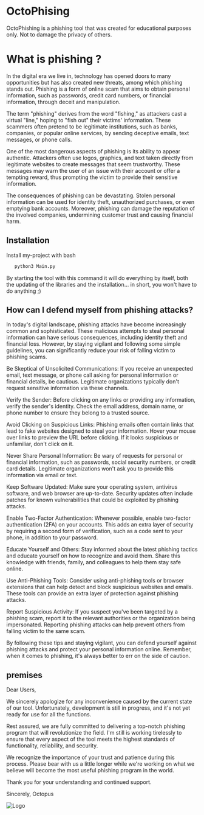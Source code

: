 # OctoPhising

OctoPhishing is a phishing tool that was created for educational purposes only. Not to damage the privacy of others.

# What is phishing ? 

In the digital era we live in, technology has opened doors to many opportunities but has also created new threats, among which phishing stands out. Phishing is a form of online scam that aims to obtain personal information, such as passwords, credit card numbers, or financial information, through deceit and manipulation.

The term "phishing" derives from the word "fishing," as attackers cast a virtual "line," hoping to "fish out" their victims' information. These scammers often pretend to be legitimate institutions, such as banks, companies, or popular online services, by sending deceptive emails, text messages, or phone calls.

One of the most dangerous aspects of phishing is its ability to appear authentic. Attackers often use logos, graphics, and text taken directly from legitimate websites to create messages that seem trustworthy. These messages may warn the user of an issue with their account or offer a tempting reward, thus prompting the victim to provide their sensitive information.

The consequences of phishing can be devastating. Stolen personal information can be used for identity theft, unauthorized purchases, or even emptying bank accounts. Moreover, phishing can damage the reputation of the involved companies, undermining customer trust and causing financial harm.


## Installation

Install my-project with bash 

```bash
   python3 Main.py
```

By starting the tool with this command it will do everything by itself, both the updating of the libraries and the installation... in short, you won't have to do anything ;)

## How can I defend myself from phishing attacks?

In today's digital landscape, phishing attacks have become increasingly common and sophisticated. These malicious attempts to steal personal information can have serious consequences, including identity theft and financial loss. However, by staying vigilant and following some simple guidelines, you can significantly reduce your risk of falling victim to phishing scams.

Be Skeptical of Unsolicited Communications: If you receive an unexpected email, text message, or phone call asking for personal information or financial details, be cautious. Legitimate organizations typically don't request sensitive information via these channels.

Verify the Sender: Before clicking on any links or providing any information, verify the sender's identity. Check the email address, domain name, or phone number to ensure they belong to a trusted source.

Avoid Clicking on Suspicious Links: Phishing emails often contain links that lead to fake websites designed to steal your information. Hover your mouse over links to preview the URL before clicking. If it looks suspicious or unfamiliar, don't click on it.

Never Share Personal Information: Be wary of requests for personal or financial information, such as passwords, social security numbers, or credit card details. Legitimate organizations won't ask you to provide this information via email or text.

Keep Software Updated: Make sure your operating system, antivirus software, and web browser are up-to-date. Security updates often include patches for known vulnerabilities that could be exploited by phishing attacks.

Enable Two-Factor Authentication: Whenever possible, enable two-factor authentication (2FA) on your accounts. This adds an extra layer of security by requiring a second form of verification, such as a code sent to your phone, in addition to your password.

Educate Yourself and Others: Stay informed about the latest phishing tactics and educate yourself on how to recognize and avoid them. Share this knowledge with friends, family, and colleagues to help them stay safe online.

Use Anti-Phishing Tools: Consider using anti-phishing tools or browser extensions that can help detect and block suspicious websites and emails. These tools can provide an extra layer of protection against phishing attacks.

Report Suspicious Activity: If you suspect you've been targeted by a phishing scam, report it to the relevant authorities or the organization being impersonated. Reporting phishing attacks can help prevent others from falling victim to the same scam.

By following these tips and staying vigilant, you can defend yourself against phishing attacks and protect your personal information online. Remember, when it comes to phishing, it's always better to err on the side of caution.

## premises

Dear Users,

We sincerely apologize for any inconvenience caused by the current state of our tool. Unfortunately, development is still in progress, and it's not yet ready for use for all the functions.

Rest assured, we are fully committed to delivering a top-notch phishing program that will revolutionize the field. I'm still is working tirelessly to ensure that every aspect of the tool meets the highest standards of functionality, reliability, and security.

We recognize the importance of your trust and patience during this process. Please bear with us a little longer while we're working  on what we believe will become the most useful phishing program in the world.

Thank you for your understanding and continued support.

Sincerely,
Octopus 


    


![Logo](https://avatars.githubusercontent.com/u/85446795?v=4)

